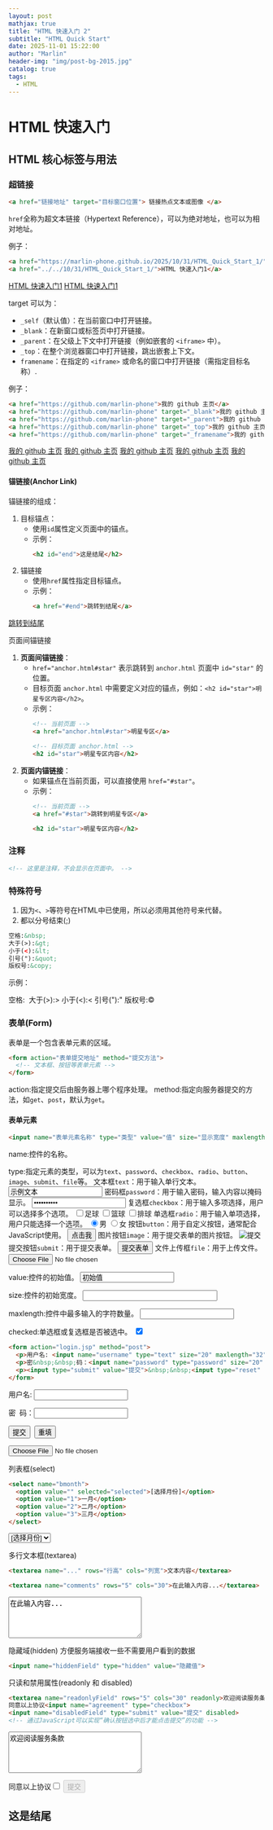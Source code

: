 ```yaml
---
layout: post
mathjax: true
title: "HTML 快速入门 2"
subtitle: "HTML Quick Start"
date: 2025-11-01 15:22:00
author: "Marlin"
header-img: "img/post-bg-2015.jpg"
catalog: true
tags:
  - HTML
---
```


# HTML 快速入门

## HTML 核心标签与用法

### 超链接

```html
<a href="链接地址" target="目标窗口位置"> 链接热点文本或图像 </a>
```

`href`全称为超文本链接（Hypertext Reference），可以为绝对地址，也可以为相对地址。

例子：
```html
<a href="https://marlin-phone.github.io/2025/10/31/HTML_Quick_Start_1/">HTML 快速入门1</a>
<a href="../../10/31/HTML_Quick_Start_1/">HTML 快速入门1</a>
```
<a href="https://marlin-phone.github.io/2025/10/31/HTML_Quick_Start_1/">HTML 快速入门1</a>
<a href="../../10/31/HTML_Quick_Start_1/">HTML 快速入门1</a>

target 可以为：
- `_self`（默认值）：在当前窗口中打开链接。
- `_blank`：在新窗口或标签页中打开链接。
- `_parent`：在父级上下文中打开链接（例如嵌套的 `<iframe>` 中）。
- `_top`：在整个浏览器窗口中打开链接，跳出嵌套上下文。
- `framename`：在指定的 `<iframe>` 或命名的窗口中打开链接（需指定目标名称）.

例子：

```html
<a href="https://github.com/marlin-phone">我的 github 主页</a>
<a href="https://github.com/marlin-phone" target="_blank">我的 github 主页</a>
<a href="https://github.com/marlin-phone" target="_parent">我的 github 主页</a>
<a href="https://github.com/marlin-phone" target="_top">我的 github 主页</a>
<a href="https://github.com/marlin-phone" target="_framename">我的 github 主页</a>
```

<a href="https://github.com/marlin-phone">我的 github 主页</a>
<a href="https://github.com/marlin-phone" target="_blank">我的 github 主页</a>
<a href="https://github.com/marlin-phone" target="_parent">我的 github 主页</a>
<a href="https://github.com/marlin-phone" target="_top">我的 github 主页</a>
<a href="https://github.com/marlin-phone" target="_framename">我的 github 主页</a>

#### 锚链接(Anchor Link)

锚链接的组成：

1. 目标锚点：
    - 使用`id`属性定义页面中的锚点。
    - 示例：
        ```html
        <h2 id="end">这是结尾</h2>
        ``` 
2. 锚链接
    - 使用`href`属性指定目标锚点。
    - 示例：
        ```html
        <a href="#end">跳转到结尾</a>
        ```

<a href="#end">跳转到结尾</a>

页面间锚链接

1. **页面间锚链接**：
   - `href="anchor.html#star"` 表示跳转到 `anchor.html` 页面中 `id="star"` 的位置。
   - 目标页面 `anchor.html` 中需要定义对应的锚点，例如：`<h2 id="star">明星专区内容</h2>`。
   - 示例：
      ```html
      <!-- 当前页面 -->
      <a href="anchor.html#star">明星专区</a>

      <!-- 目标页面 anchor.html -->
      <h2 id="star">明星专区内容</h2>
      ```
2. **页面内锚链接**：
   - 如果锚点在当前页面，可以直接使用 `href="#star"`。
   - 示例：
      ```html
      <!-- 当前页面 -->
      <a href="#star">跳转到明星专区</a>

      <h2 id="star">明星专区内容</h2>
      ```

### 注释

```html
<!-- 这里是注释，不会显示在页面中。 -->
```

### 特殊符号

1. 因为`<`、`>`等符号在HTML中已使用，所以必须用其他符号来代替。
2. 都以分号结束(;)

```html
空格:&nbsp;
大于(>):&gt;
小于(<):&lt;
引号("):&quot;
版权号:&copy;
```

示例：

空格:&nbsp;
大于(>):&gt;
小于(<):&lt;
引号("):&quot;
版权号:&copy;

### 表单(Form)

表单是一个包含表单元素的区域。

```html
<form action="表单提交地址" method="提交方法">
  <!-- 文本框、按钮等表单元素 -->
</form>
```

action:指定提交后由服务器上哪个程序处理。
method:指定向服务器提交的方法，如`get`、`post`，默认为`get`。


#### 表单元素

```html
<input name="表单元素名称" type="类型" value="值" size="显示宽度" maxlength="最大长度" checked="是否选中">
```

name:控件的名称。

type:指定元素的类型，可以为`text`、`password`、`checkbox`、`radio`、`button`、`image`、`submit`、`file`等。
文本框`text`：用于输入单行文本。
<input name="exampleText" type="text" value="示例文本" size="20" maxlength="50">
密码框`password`：用于输入密码，输入内容以掩码显示。
<input name="examplePassword" type="password" value="mypassword" size="20" maxlength="50">
复选框`checkbox`：用于输入多项选择，用户可以选择多个选项。
<input name="exampleCheckbox" type="checkbox" value="option1">足球
<input name="exampleCheckbox" type="checkbox" value="option2">篮球
<input name="exampleCheckbox" type="checkbox" value="option3">排球
单选框`radio`：用于输入单项选择，用户只能选择一个选项。
<input name="exampleRadio" type="radio" value="option1" checked>男
<input name="exampleRadio" type="radio" value="option2">女
按钮`button`：用于自定义按钮，通常配合JavaScript使用。
<input name="exampleButton" type="button" value="点击我">
图片按钮`image`：用于提交表单的图片按钮。
<input name="exampleImage" type="image" src="button.png" alt="提交">
提交按钮`submit`：用于提交表单。
<input name="exampleSubmit" type="submit" value="提交表单">
文件上传框`file`：用于上传文件。
<input name="exampleFile" type="file">

value:控件的初始值。
<input name="exampleText" type="text" value="初始值">

size:控件的初始宽度。
<input name="exampleText" type="text" size="30">

maxlength:控件中最多输入的字符数量。
<input name="exampleText" type="text" maxlength="1">

checked:单选框或复选框是否被选中。
<input name="exampleCheckbox" type="checkbox" checked>

```html
<form action="login.jsp" method="post">
  <p>用户名: <input name="username" type="text" size="20" maxlength="32"></p>
  <p>密&nbsp;&nbsp;码：<input name="password" type="password" size="20" maxlength="32"></p>
  <p><input type="submit" value="提交">&nbsp;&nbsp;<input type="reset" value="重填"></p>
</form>
```

<form action="login.jsp" method="post">
  <p>用户名: <input name="username" type="text" size="20" maxlength="32"></p>
  <p>密&nbsp;&nbsp;码：<input name="password" type="password" size="20" maxlength="32"></p>
  <p><input type="submit" value="提交">&nbsp;&nbsp;<input type="reset" value="重填"></p>
  <p><input name="exampleFile" type="file"></p>
</form>

列表框(select)

```html
<select name="bmonth">
  <option value="" selected="selected">[选择月份]</option>
  <option value="1">一月</option>
  <option value="2">二月</option>
  <option value="3">三月</option>
</select>
```
<select name="bmonth">
  <option value="" selected="selected">[选择月份]</option>
  <option value="1">一月</option>
  <option value="2">二月</option>
  <option value="3">三月</option>
</select>

多行文本框(textarea)

```html
<textarea name="..." rows="行高" cols="列宽">文本内容</textarea>
```

```html
<textarea name="comments" rows="5" cols="30">在此输入内容...</textarea>
```

<textarea name="comments" rows="5" cols="30">在此输入内容...</textarea>

隐藏域(hidden)
方便服务端接收一些不需要用户看到的数据

```html
<input name="hiddenField" type="hidden" value="隐藏值">
```
<input name="hiddenField" type="hidden" value="隐藏值">

只读和禁用属性(readonly 和 disabled)

```html
<textarea name="readonlyField" rows="5" cols="30" readonly>欢迎阅读服务条款</textarea><br>
同意以上协议<input name="agreement" type="checkbox">
<input name="disabledField" type="submit" value="提交" disabled>
<!-- 通过JavaScript可以实现“确认按钮选中后才能点击提交”的功能 -->
```

<textarea name="readonlyField" rows="5" cols="30" readonly>欢迎阅读服务条款</textarea><br>
同意以上协议<input name="agreement" type="checkbox">
<input name="disabledField" type="submit" value="提交" disabled>

<h2 id="end">这是结尾</h2>